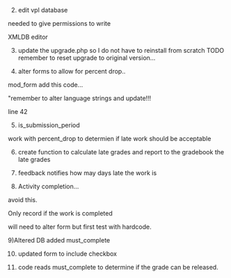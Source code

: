 
2) edit vpl database


needed to give permissions to write

XMLDB editor

3) update the upgrade.php so I do not have to reinstall from scratch
TODO remember to reset upgrade to original version...


4) alter forms to allow for percent drop..

mod_form add this code...

"remember to alter language strings and update!!!

line 42

5) is_submission_period

work with percent_drop to determien if late work should be acceptable


6) create function to calculate late grades and report to the gradebook the late grades

7) feedback notifies how may days late the work is

8) Activity completion...

avoid this.


Only record if the work is completed


will need to alter form but first test with hardcode.

9)Altered DB added must_complete

10) updated form to include checkbox

11) code reads must_complete to determine if the grade can be released.

